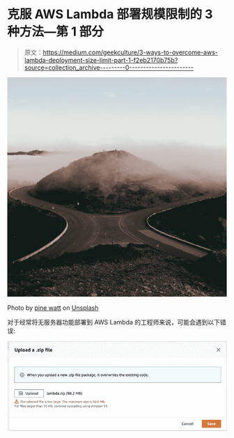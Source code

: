 # 克服 AWS Lambda 部署规模限制的 3 种方法—第 1 部分

> 原文：<https://medium.com/geekculture/3-ways-to-overcome-aws-lambda-deployment-size-limit-part-1-f2eb2170b75b?source=collection_archive---------0----------------------->

![](img/1a01aea05e3981e352a22a7123fde134.png)

Photo by [pine watt](https://unsplash.com/@pinewatt?utm_source=medium&utm_medium=referral) on [Unsplash](https://unsplash.com?utm_source=medium&utm_medium=referral)

对于经常将无服务器功能部署到 AWS Lambda 的工程师来说，可能会遇到以下错误:

![](img/e587f50e026950028e55c3d0e61e9a52.png)